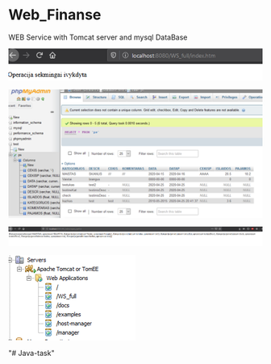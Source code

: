 # Web_Finanse
WEB Service with Tomcat server and mysql DataBase

![Adding data to database](fotkes/1.png)

![JSON file list](fotkes/3.png)


![database](fotkes/2.png)


![server](fotkes/4.png)





"# Java-task" 
